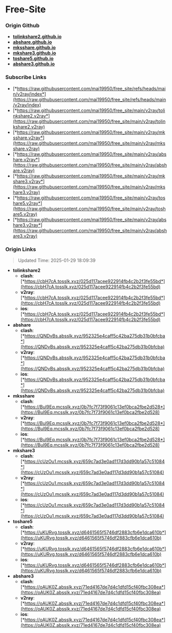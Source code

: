 # Free-Site

### Origin Github

- [**tolinkshare2.github.io**](https://github.com/tolinkshare2/tolinkshare2.github.io)
- [**abshare.github.io**](https://github.com/abshare/abshare.github.io)
- [**mksshare.github.io**](https://github.com/mksshare/mksshare.github.io)
- [**mkshare3.github.io**](https://github.com/mkshare3/mkshare3.github.io)
- [**toshare5.github.io**](https://github.com/toshare5/toshare5.github.io)
- [**abshare3.github.io**](https://github.com/abshare3/abshare3.github.io)

### Subscribe Links

- [*https://raw.githubusercontent.com/mai19950/free_site/refs/heads/main/v2ray/index*](https://raw.githubusercontent.com/mai19950/free_site/refs/heads/main/v2ray/index)
- [*https://raw.githubusercontent.com/mai19950/free_site/main/v2ray/tolinkshare2.v2ray*](https://raw.githubusercontent.com/mai19950/free_site/main/v2ray/tolinkshare2.v2ray)
- [*https://raw.githubusercontent.com/mai19950/free_site/main/v2ray/mksshare.v2ray*](https://raw.githubusercontent.com/mai19950/free_site/main/v2ray/mksshare.v2ray)
- [*https://raw.githubusercontent.com/mai19950/free_site/main/v2ray/abshare.v2ray*](https://raw.githubusercontent.com/mai19950/free_site/main/v2ray/abshare.v2ray)
- [*https://raw.githubusercontent.com/mai19950/free_site/main/v2ray/mkshare3.v2ray*](https://raw.githubusercontent.com/mai19950/free_site/main/v2ray/mkshare3.v2ray)
- [*https://raw.githubusercontent.com/mai19950/free_site/main/v2ray/toshare5.v2ray*](https://raw.githubusercontent.com/mai19950/free_site/main/v2ray/toshare5.v2ray)
- [*https://raw.githubusercontent.com/mai19950/free_site/main/v2ray/abshare3.v2ray*](https://raw.githubusercontent.com/mai19950/free_site/main/v2ray/abshare3.v2ray)

### Origin Links

> Updated Time: 2025-01-29 18:09:39

- **tolinkshare2**
  - **clash**: [*https://cbH7cA.tosslk.xyz/025d117acee922914fb4c2b2f3fe55bd*](https://cbH7cA.tosslk.xyz/025d117acee922914fb4c2b2f3fe55bd)
  - **v2ray**: [*https://cbH7cA.tosslk.xyz/025d117acee922914fb4c2b2f3fe55bd*](https://cbH7cA.tosslk.xyz/025d117acee922914fb4c2b2f3fe55bd)
  - **ios**: [*https://cbH7cA.tosslk.xyz/025d117acee922914fb4c2b2f3fe55bd*](https://cbH7cA.tosslk.xyz/025d117acee922914fb4c2b2f3fe55bd)
- **abshare**
  - **clash**: [*https://QNDvBs.absslk.xyz/952325e4caff5c42ba275db31b0bfcba*](https://QNDvBs.absslk.xyz/952325e4caff5c42ba275db31b0bfcba)
  - **v2ray**: [*https://QNDvBs.absslk.xyz/952325e4caff5c42ba275db31b0bfcba*](https://QNDvBs.absslk.xyz/952325e4caff5c42ba275db31b0bfcba)
  - **ios**: [*https://QNDvBs.absslk.xyz/952325e4caff5c42ba275db31b0bfcba*](https://QNDvBs.absslk.xyz/952325e4caff5c42ba275db31b0bfcba)
- **mksshare**
  - **clash**: [*https://Bul9Eq.mcsslk.xyz/0b7fc7f73f9061c13ef0bca2fbe2d528*](https://Bul9Eq.mcsslk.xyz/0b7fc7f73f9061c13ef0bca2fbe2d528)
  - **v2ray**: [*https://Bul9Eq.mcsslk.xyz/0b7fc7f73f9061c13ef0bca2fbe2d528*](https://Bul9Eq.mcsslk.xyz/0b7fc7f73f9061c13ef0bca2fbe2d528)
  - **ios**: [*https://Bul9Eq.mcsslk.xyz/0b7fc7f73f9061c13ef0bca2fbe2d528*](https://Bul9Eq.mcsslk.xyz/0b7fc7f73f9061c13ef0bca2fbe2d528)
- **mkshare3**
  - **clash**: [*https://cUzOu1.mcsslk.xyz/659c7ad3e0ad117d3dd90b1a57c51084*](https://cUzOu1.mcsslk.xyz/659c7ad3e0ad117d3dd90b1a57c51084)
  - **v2ray**: [*https://cUzOu1.mcsslk.xyz/659c7ad3e0ad117d3dd90b1a57c51084*](https://cUzOu1.mcsslk.xyz/659c7ad3e0ad117d3dd90b1a57c51084)
  - **ios**: [*https://cUzOu1.mcsslk.xyz/659c7ad3e0ad117d3dd90b1a57c51084*](https://cUzOu1.mcsslk.xyz/659c7ad3e0ad117d3dd90b1a57c51084)
- **toshare5**
  - **clash**: [*https://uKURvg.tosslk.xyz/d6461565f5746df2883cfb6e1dca610b*](https://uKURvg.tosslk.xyz/d6461565f5746df2883cfb6e1dca610b)
  - **v2ray**: [*https://uKURvg.tosslk.xyz/d6461565f5746df2883cfb6e1dca610b*](https://uKURvg.tosslk.xyz/d6461565f5746df2883cfb6e1dca610b)
  - **ios**: [*https://uKURvg.tosslk.xyz/d6461565f5746df2883cfb6e1dca610b*](https://uKURvg.tosslk.xyz/d6461565f5746df2883cfb6e1dca610b)
- **abshare3**
  - **clash**: [*https://oAUK0Z.absslk.xyz/71ed4167de7d4c1dfd15cf40fbc308ea*](https://oAUK0Z.absslk.xyz/71ed4167de7d4c1dfd15cf40fbc308ea)
  - **v2ray**: [*https://oAUK0Z.absslk.xyz/71ed4167de7d4c1dfd15cf40fbc308ea*](https://oAUK0Z.absslk.xyz/71ed4167de7d4c1dfd15cf40fbc308ea)
  - **ios**: [*https://oAUK0Z.absslk.xyz/71ed4167de7d4c1dfd15cf40fbc308ea*](https://oAUK0Z.absslk.xyz/71ed4167de7d4c1dfd15cf40fbc308ea)
